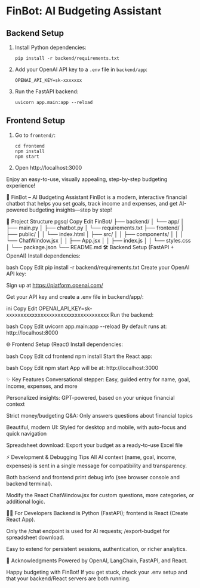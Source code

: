 
# FinBot: AI Budgeting Assistant

## Backend Setup
1. Install Python dependencies:
   ```
   pip install -r backend/requirements.txt
   ```
2. Add your OpenAI API key to a `.env` file in `backend/app`:
   ```
   OPENAI_API_KEY=sk-xxxxxxx
   ```
3. Run the FastAPI backend:
   ```
   uvicorn app.main:app --reload
   ```

## Frontend Setup
1. Go to `frontend/`:
   ```
   cd frontend
   npm install
   npm start
   ```
2. Open http://localhost:3000

Enjoy an easy-to-use, visually appealing, step-by-step budgeting experience!



🚀 FinBot – AI Budgeting Assistant
FinBot is a modern, interactive financial chatbot that helps you set goals, track income and expenses, and get AI-powered budgeting insights—step by step!

📁 Project Structure
pgsql
Copy
Edit
FinBot/
├── backend/
│   └── app/
│       ├── main.py
│       ├── chatbot.py
│   └── requirements.txt
├── frontend/
│   ├── public/
│   │   └── index.html
│   ├── src/
│   │   ├── components/
│   │   │   └── ChatWindow.jsx
│   │   ├── App.jsx
│   │   ├── index.js
│   │   └── styles.css
│   └── package.json
└── README.md
🛠 Backend Setup (FastAPI + OpenAI)
Install dependencies:

bash
Copy
Edit
pip install -r backend/requirements.txt
Create your OpenAI API key:

Sign up at https://platform.openai.com/

Get your API key and create a .env file in backend/app/:

ini
Copy
Edit
OPENAI_API_KEY=sk-xxxxxxxxxxxxxxxxxxxxxxxxxxxxxxxxxxxx
Run the backend:

bash
Copy
Edit
uvicorn app.main:app --reload
By default runs at: http://localhost:8000

🌐 Frontend Setup (React)
Install dependencies:

bash
Copy
Edit
cd frontend
npm install
Start the React app:

bash
Copy
Edit
npm start
App will be at: http://localhost:3000

✨ Key Features
Conversational stepper: Easy, guided entry for name, goal, income, expenses, and more

Personalized insights: GPT-powered, based on your unique financial context

Strict money/budgeting Q&A: Only answers questions about financial topics

Beautiful, modern UI: Styled for desktop and mobile, with auto-focus and quick navigation

Spreadsheet download: Export your budget as a ready-to-use Excel file

⚡️ Development & Debugging Tips
All AI context (name, goal, income, expenses) is sent in a single message for compatibility and transparency.

Both backend and frontend print debug info (see browser console and backend terminal).

Modify the React ChatWindow.jsx for custom questions, more categories, or additional logic.

🧑‍💻 For Developers
Backend is Python (FastAPI); frontend is React (Create React App).

Only the /chat endpoint is used for AI requests; /export-budget for spreadsheet download.

Easy to extend for persistent sessions, authentication, or richer analytics.

🙏 Acknowledgments
Powered by OpenAI, LangChain, FastAPI, and React.

Happy budgeting with FinBot!
If you get stuck, check your .env setup and that your backend/React servers are both running.